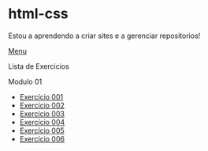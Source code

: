 # html-css

 
 Estou a aprendendo a criar sites e a gerenciar repositorios!

<a href="https://mauricio-goulart.github.io/html-css/" target="_blank" rel="external">Menu</a>

Lista de Exercicios

Modulo 01

 <ul>              
        <li><a href="https://mauricio-goulart.github.io/html-css/modulo1/Atividades/ex001/index.html" target="_blank" rel="external">Exercício 001</a></li>
        <li><a href="https://mauricio-goulart.github.io/html-css/modulo1/Atividades/ex002/index.html" target="_blank" rel="external">Exercício 002</a></li>
        <li><a href="https://mauricio-goulart.github.io/html-css/modulo1/Atividades/ex003/index.html" target="_blank" rel="external">Exercício 003</a></li>
        <li><a href="https://mauricio-goulart.github.io/html-css/modulo1/Atividades/ex004/index.html" target="_blank" rel="external">Exercício 004</a></li>
        <li><a href="https://mauricio-goulart.github.io/html-css/modulo1/Atividades/ex005/index.html" target="_blank" rel="external">Exercício 005</a></li>
        <li><a href="https://mauricio-goulart.github.io/html-css/modulo1/Atividades/ex006/index.html" target="_blank" rel="external">Exercício 006</a></li>




</ul>



